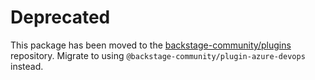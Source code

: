 # Deprecated

This package has been moved to the [backstage-community/plugins](https://github.com/backstage/community-plugins) repository. Migrate to using `@backstage-community/plugin-azure-devops` instead.
